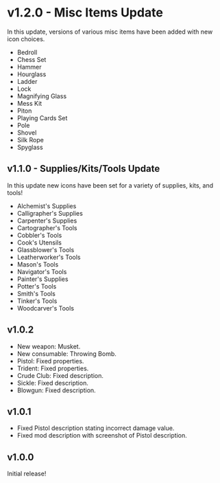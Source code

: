 # v1.2.0 - Misc Items Update

In this update, versions of various misc items have been added with new icon choices.

- Bedroll
- Chess Set
- Hammer
- Hourglass
- Ladder
- Lock
- Magnifying Glass
- Mess Kit
- Piton
- Playing Cards Set
- Pole
- Shovel
- Silk Rope
- Spyglass

## v1.1.0 - Supplies/Kits/Tools Update

In this update new icons have been set for a variety of supplies, kits, and tools!

- Alchemist's Supplies
- Calligrapher's Supplies
- Carpenter's Supplies
- Cartographer's Tools
- Cobbler's Tools
- Cook's Utensils
- Glassblower's Tools
- Leatherworker's Tools
- Mason's Tools
- Navigator's Tools
- Painter's Supplies
- Potter's Tools
- Smith's Tools
- Tinker's Tools
- Woodcarver's Tools

## v1.0.2

- New weapon: Musket.
- New consumable: Throwing Bomb.
- Pistol: Fixed properties.
- Trident: Fixed properties.
- Crude Club: Fixed description.
- Sickle: Fixed description.
- Blowgun: Fixed description.

## v1.0.1

- Fixed Pistol description stating incorrect damage value.
- Fixed mod description with screenshot of Pistol description.

## v1.0.0

Initial release!
